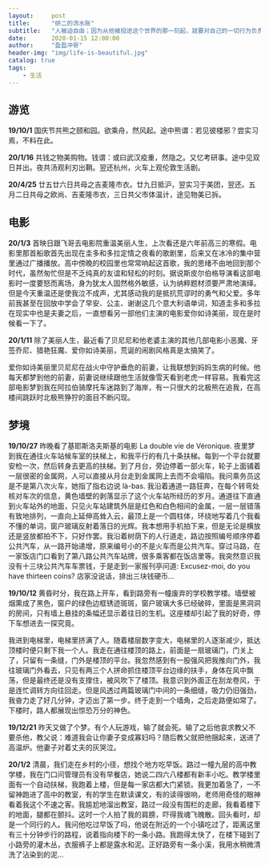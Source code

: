 ```yaml
---
layout:     post
title:      "研二的流水账"
subtitle:   "人被迫自由；因为从他被投进这个世界的那一刻起，就要对自己的一切行为负责。——萨特"
date:       2020-01-15 12:00:00
author:     "盈盈冲哥"
header-img: "img/life-is-beautiful.jpg"
catalog: true
tags:
    - 生活
---
```


## 游览
**19/10/1** 国庆节共熊之颐和园。欲乘舟，然风起。途中熊谓：若见彼楼邪？尝实习焉，不料在此。

**20/1/16** 共钱之物美购物。钱谓：或曰武汉疫重，然隐之。又忆考研事。途中见双日并出。夜共汤观利刃出鞘。翌还杭州，火车上观伦敦生活剧。

**20/4/25** 廿五廿六日共母之吉麦隆市衣。廿九日抵沪，翌实习于美团，翌还。五月二日共母之欧尚、吉麦隆市衣，三日共父市体温计，途见物美已拆。

## 电影
**20/1/3** 首映日跟飞哥去电影院重温美丽人生，上次看还是六年前高三的寒假。电影里那首船歌首先出现在圭多和多拉定情之夜看的歌剧里，后来又在冰冷的集中营里通过广播播放。高中傍晚的校园里也常常响起这首歌，我的思绪不由地回到那个时代，虽然匆忙但是不乏纯真的友谊和轻松的时刻。据说斯皮尔伯格导演看这部电影时一度要怒而离场，身为犹太人固然格外敏感，认为纳粹题材须要严肃地演绎。但是今天重温还是使我泣不成声，尤其感动我的是抵抗荒谬时的勇气和父爱。多年前我甚至在回放中学会了早安、公主、谢谢这几个意大利语单词，知道圭多和多拉在现实中也是夫妻之后，一直想看另一部他们主演的电影爱你如诗美丽，现在是时候看一下了。

**20/1/11** 除了美丽人生，最近看了贝尼尼和他老婆主演的其他几部电影小恶魔、牙签乔尼、猎艳狂魔、爱你如诗美丽，荒诞的闹剧风格真是太搞笑了。

爱你如诗美丽里贝尼尼在战火中守护垂危的前妻，让我联想到妈妈生病的时候。他每天都梦到他的前妻，前妻说继续跟他生活就像雪天看到老虎一样容易。我看完这部电影梦到我在阿拉伯骑摩托车迷路到了海岸，有一只很大的北极熊在追我，在高楼间跳跃时北极熊狰狞的面目不断闪现。

## 梦境
**19/10/27** 昨晚看了基耶斯洛夫斯基的电影 La double vie de Véronique. 夜里梦到我在通往火车站候车室的扶梯上，和我平行的有几十条扶梯。每到一个平台就要安检一次，然后转身去更高的扶梯。到了月台，旁边停着一部火车，轮子上面铺着一层很密的金属网，人可以直接从月台走到金属网上去而不会塌陷。我问乘务员这是不是第八次火车，她指了指右边说 là-bas. 我沿着通道一路狂奔，在每个转弯处核对车次的信息，黄色墙壁的剥落显示了这个火车站所经历的岁月。通道往下直通到火车站外的地面，只见火车站建筑外层是红色和白色相间的金属，一层一层错落有致地排列，一直向上延伸高耸入云，最顶上是一个圆柱体，环绕地写着几个我看不懂的单词，窗户玻璃反射着落日的光辉。我本想用手机拍下来，但是无论是横放还是竖放都拍不下，只好作罢。我沿着树荫下的人行道走，路边按照编号顺序停着公共汽车，从一路开始递增，原来编号小的不是火车而是公共汽车。穿过马路，在一家饭店门口看到了第八路公共汽车站牌，很多乘客都在饭店里等。我突然意识我没有十三块公共汽车车票钱，于是走到一家报刊亭问道: Excusez-moi, do you have thirteen coins? 店家没说话，排出三块钱硬币…

**19/10/12** 黄昏时分，我在路上开车，看到路旁有一幢废弃的学校教学楼。墙壁被烟熏成了黑色，窗户的绿色边框锈迹斑斑，窗户玻璃大多已经破碎，里面是黑洞洞的房间，只有墙上悬挂的条幅还显示着往日的生机。这座楼却引起了我的好奇，停下车想进去一探究竟。

我进到电梯里，电梯里挤满了人。随着楼层数字变大，电梯里的人逐渐减少，抵达顶楼时便只剩下我一个人。我走在通往楼顶的路上，前面是一扇玻璃门，门关上了，只留有一条缝，门外是楼顶的平台。我忽然感到有一股强风把我推向门外，我往玻璃门外看去，只见有两三个人拼命抓住楼顶平台边缘的扶手，身体在风中飘荡，但是最终还是没有支撑住，被风吹下了楼顶。我意识到外面正在刮龙卷风，于是连忙调转方向往回走。但是风透过两篇玻璃门中间的一条细缝，吸力仍旧强劲，我奋力走了好几分钟，才迈出了第一步。终于走到一个墙角，之后走路便如常了。下楼时，路人都展现出惊恐万分的神色。

**19/12/21** 昨天又做了个梦。有个人玩游戏，输了就会死。输了之后他哀求教父不要杀他，教父说：难道我会让你妻子变成寡妇吗？随后教父就把他捆起来，送进了高温炉。他妻子对着丈夫的灰哭泣。

**20/1/2** 清晨，我们走在乡村的小径，想找个地方吃早饭。路过一幢九层的高中教学楼，我在门口问管理员有没有早餐店，她说二四六八楼都有新丰小吃。教学楼里面有一个自动扶梯，我跑着上楼，但是每一家店都大门紧锁。我更加着急了，一不留神跑进了高中的教室，有的学生在默读课文，有的读得很响，老师用奇怪的眼神看着我这个不速之客。我尴尬地溜出教室，路过一段没有围栏的走廊，我看着楼下的地面，腿都在颤抖。这时一个人拍了我的肩膀，吓得我魂飞魄散。回头看时，却是一个同行的人。我问他吃过早饭了吗，他说在附近的一个小镇吃过了，距离这里有三十分钟步行的路程，说着指向楼下的一条小路。我跑得太快了，在楼下碰到了小路旁的灌木丛，衣服裤子上都是露水和泥。正好路旁有一条小溪，我用水稍微清洗了沾染到的泥…